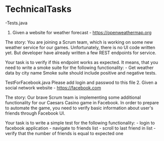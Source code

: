 # TechnicalTasks
-Tests.java
1. Given a website for weather forecast - https://openweathermap.org 
 
The story: You are joining a Scrum team, which is working on some new weather service for our games.  Unfortunately, there is no UI code written yet. But developer have already written a few REST endpoints for service.  
 
Your task is to verify if this endpoint works as expected.  It means, that you need to write a smoke suite for the following functionality:  - Get weather data by city name  Smoke suite should include positive and negative tests. 

TestForFacebook.java
Please add login and passwod to this file
2. Given a social network website - https://facebook.com 
 
The story:  Our brave Scrum team is implementing some additional functionality for our Caesars Casino game in Facebook.  In order to prepare to automate the game, you need to verify basic information about user's friends through Facebook UI. 
 
Your task is to write a simple test for the following functionality:   - login to facebook application  - navigate to friends list  - scroll to last friend in list  - verify that the number of friends is equal to expected one 
